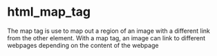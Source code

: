 # html_map_tag
The map tag is use to map out a region of an image with a different link from the other element. With a map tag, an image can link to different webpages depending on the content of the webpage  
